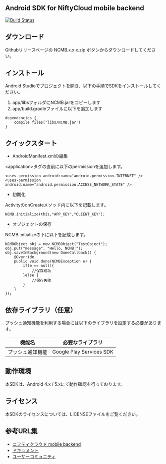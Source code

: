 ## Android SDK for NiftyCloud mobile backend

[![Build Status](https://travis-ci.org/NIFTYCloud-mbaas/ncmb_android.svg?branch=master)](https://travis-ci.org/NIFTYCloud-mbaas/ncmb_android)

## ダウンロード

Githubリリースページの NCMB.x.x.x.zip ボタンからダウンロードしてください。


## インストール

Android Studioでプロジェクトを開き、以下の手順でSDKをインストールしてください。

1. app/libsフォルダにNCMB.jarをコピーします
2. app/build.gradleファイルに以下を追加します

```
dependencies {
    compile files('libs/NCMB.jar')
}
```

## クイックスタート

* AndroidManifest.xmlの編集

&lt;application&gt;タグの直前に以下のpermissionを追加します。

```
<uses-permission android:name="android.permission.INTERNET" />
<uses-permission android:name="android.permission.ACCESS_NETWORK_STATE" />
```

* 初期化

ActivityのonCreateメソッド内に以下を記載します。

```
NCMB.initialize(this,"APP_KEY","CLIENT_KEY");
```

* オブジェクトの保存

NCMB.initializeの下に以下を記載します。

```
NCMBObject obj = new NCMBObject("TestObject");
obj.put("message", "Hello, NCMB!");
obj.saveInBackground(new DoneCallback() {
    @Override
    public void done(NCMBException e) {
        if(e == null){
            //保存成功
        }else {
            //保存失敗
        }
    }
});
```
## 依存ライブラリ（任意）

プッシュ通知機能を利用する場合には以下のライブラリを設定する必要があります。

| 機能名           | 必要なライブラリ |
|:---:             | :---:            |
| プッシュ通知機能 | Google Play Services SDK |

## 動作環境

本SDKは、Android 4.x / 5.xにて動作確認を行っております。

## ライセンス

本SDKのライセンスについては、LICENSEファイルをご覧ください。

## 参考URL集

- [ニフティクラウド mobile backend](http://mb.cloud.nifty.com)
- [ドキュメント](http://mb.cloud.nifty.com/doc)
- [ユーザーコミュニティ](https://github.com/NIFTYCloud-mbaas/UserCommunity)
